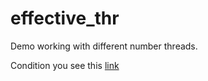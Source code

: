 # effective_thr
Demo working with different number threads.

Condition you see this [link](https://github.com/netology-code/map-homeworks/blob/main/01/readme.md)
